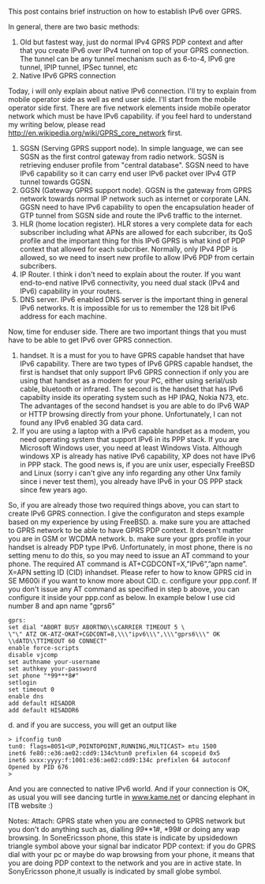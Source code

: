 This post contains brief instruction on how to establish IPv6 over GPRS.

In general, there are two basic methods:

1. Old but fastest way, just do normal IPv4 GPRS PDP context and after that you create IPv6 over IPv4 tunnel on top of your GPRS connection. The tunnel can be any tunnel mechanism such as 6-to-4, IPv6 gre tunnel, IPIP tunnel, IPSec tunnel, etc
2. Native IPv6 GPRS connection

Today, i will only explain about native IPv6 connection. I'll try to explain from mobile operator side as well as end user side.
I'll start from the mobile operator side first. There are five network elements inside mobile operator network which must be have IPv6 capability. if you feel hard to understand my writing below, please read http://en.wikipedia.org/wiki/GPRS_core_network first.
1. SGSN (Serving GPRS support node). In simple language, we can see SGSN as the first control gateway from radio network. SGSN is retrieving enduser profile from "central database". SGSN need to have IPv6 capability so it can carry end user IPv6 packet over IPv4 GTP tunnel towards GGSN.
2. GGSN (Gateway GPRS support node). GGSN is the gateway from GPRS network towards normal IP network such as internet or corporate LAN. GGSN need to have IPv6 capability to open the encapsulation header of GTP tunnel from SGSN side and route the IPv6 traffic to the internet.
3. HLR (home location register). HLR stores a very complete data for each subscriber including what APNs are allowed for each subcriber, its QoS profile and the important thing for this IPv6 GPRS is what kind of PDP context that allowed for each subcriber. Normally, only IPv4 PDP is allowed, so we need to insert new profile to allow IPv6 PDP from certain subcribers.
4. IP Router. I think i don't need to explain about the router. If you want end-to-end native IPv6 connectivity, you need dual stack (IPv4 and IPv6) capability in your routers.
5. DNS server. IPv6 enabled DNS server is the important thing in general IPv6 networks. It is impossible for us to remember the 128 bit IPv6 address for each machine.

Now, time for enduser side. There are two important things that you must have to be able to get IPv6 over GPRS connection.
1. handset. It is a must for you to have GPRS capable handset that have IPv6 capability. There are two types of IPv6 GPRS capable handset, the first is handset that only support IPv6 GPRS connection if only you are using that handset as a modem for your PC, either using serial/usb cable, bluetooth or infrared. The second is the handset that has IPv6 capabilty inside its operating system such as HP IPAQ, Nokia N73, etc. The advantages of the second handset is you are able to do IPv6 WAP or HTTP browsing directly from your phone. Unfortunately, I can not found any IPv6 enabled 3G data card.
2. If you are using a laptop with a IPv6 capable handset as a modem, you need operating system that support IPv6 in its PPP stack. If you are Microsoft Windows user, you need at least Windows Vista. Although windows XP is already has native IPv6 capability, XP does not have IPv6 in PPP stack. The good news is, if you are unix user, especially FreeBSD and Linux (sorry i can't give any info regarding any other Unx family since i never test them), you already have IPv6 in your OS PPP stack since few years ago.

So, if you are already those two required things above, you can start to create IPv6 GPRS connection. I give the configuraton and steps example based on my experience by using FreeBSD.
a. make sure you are attached to GPRS network to be able to have GPRS PDP context. It doesn't matter you are in GSM or WCDMA network.
b. make sure your gprs profile in your handset is already PDP type IPv6. Unfortunately, in most phone, there is no setting menu to do this, so you may need to issue an AT command to your phone. The required AT command is AT+CGDCONT=X,”IPv6”,”apn name”. X=APN setting ID (CID) inhandset. Please refer to how to know GPRS cid in SE M600i if you want to know more about CID.
c. configure your ppp.conf. If you don't issue any AT command as specified in step b above, you can configure it inside your ppp.conf as below. In example below I use cid number 8 and apn name "gprs6"
```
gprs:
set dial "ABORT BUSY ABORTNO\\sCARRIER TIMEOUT 5 \
\"\" ATZ OK-ATZ-OKAT+CGDCONT=8,\\\"ipv6\\\",\\\"gprs6\\\" OK \\dATD\\TTIMEOUT 60 CONNECT"
enable force-scripts
disable vjcomp
set authname your-username
set authkey your-password
set phone "*99***8#"
setlogin
set timeout 0
enable dns
add default HISADDR
add default HISADDR6
```
d. and if you are success, you will get an output like
```
> ifconfig tun0
tun0: flags=8051<UP,POINTOPOINT,RUNNING,MULTICAST> mtu 1500
inet6 fe80::e36:ae02:cdd9:134c%tun0 prefixlen 64 scopeid 0x5
inet6 xxxx:yyyy:f:1001:e36:ae02:cdd9:134c prefixlen 64 autoconf
Opened by PID 676
>
```
And you are connected to native IPv6 world. And if your connection is OK, as usual you will see dancing turtle in www.kame.net or dancing elephant in ITB website :)

Notes:
Attach: GPRS state when you are connected to GPRS network but you don't do anything such as, dialling *99***1#, *99# or doing any wap browsing. In SoneEricsson phone, this state is indicate by upsidedown triangle symbol above your signal bar indicator
PDP context: if you do GPRS dial with your pc or maybe do wap browsing from your phone, it means that you are doing PDP context to the network and you are in active state. In SonyEricsson phone,it usually is indicated by small globe symbol.

